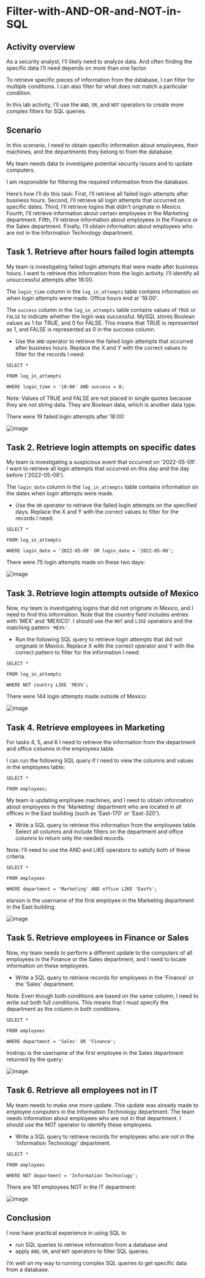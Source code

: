 # Filter-with-AND-OR-and-NOT-in-SQL

<h2>Activity overview</h2>

As a security analyst, I’ll likely need to analyze data. And often finding the specific data I’ll need depends on more than one factor.

To retrieve specific pieces of information from the database, I can filter for multiple conditions. I can also filter for what does not match a particular condition.

In this lab activity, I’ll use the ```AND```, ```OR```, and ```NOT``` operators to create more complex filters for SQL queries.

<h2>Scenario</h2>

In this scenario, I need to obtain specific information about employees, their machines, and the departments they belong to from the database.

My team needs data to investigate potential security issues and to update computers.

I am responsible for filtering the required information from the database.

Here’s how I’ll do this task: First, I’ll retrieve all failed login attempts after business hours. Second, I’ll retrieve all login attempts that occurred on specific dates. Third, I’ll retrieve logins that didn't originate in Mexico. Fourth, I’ll retrieve information about certain employees in the Marketing department. Fifth, I’ll retrieve information about employees in the Finance or the Sales department. Finally, I’ll obtain information about employees who are not in the Information Technology department.

<h2>Task 1. Retrieve after hours failed login attempts</h2>

My team is investigating failed login attempts that were made after business hours. I want to retrieve this information from the login activity. I’ll identify all unsuccessful attempts after 18:00.

The ```login_time``` column in the ```log_in_attempts``` table contains information on when login attempts were made. Office hours end at '18:00'.

The ```success``` column in the ```log_in_attempts``` table contains values of ```TRUE``` or ```FALSE``` to indicate whether the login was successful. MySQL stores Boolean values as 1 for TRUE, and 0 for FALSE. This means that TRUE is represented as 1, and FALSE is represented as 0 in the success column.

- Use the ```AND``` operator to retrieve the failed login attempts that occurred after business hours. Replace the X and Y with the correct values to filter for the records I need:

```SELECT *```

```FROM log_in_attempts```

```WHERE login_time > '18:00' AND success = 0;```

Note: Values of TRUE and FALSE are not placed in single quotes because they are not string data. They are Boolean data, which is another data type.

There were 19 failed login attempts after 18:00:

![image](https://github.com/n8som/Filter-with-AND-OR-and-NOT-in-SQL/assets/110139109/f4fcf5ed-8435-425a-ae93-179c0ec9b67b)

<h2>Task 2. Retrieve login attempts on specific dates</h2>

My team is investigating a suspicious event that occurred on '2022-05-09'. I want to retrieve all login attempts that occurred on this day and the day before ('2022-05-08').

The ```login_date``` column in the ```log_in_attempts``` table contains information on the dates when login attempts were made.

- Use the ```OR``` operator to retrieve the failed login attempts on the specified days. Replace the X and Y with the correct values to filter for the records I need:

```SELECT *```
 
```FROM log_in_attempts```

```WHERE login_date = '2022-05-09' OR login_date = '2022-05-08';```

There were 75 login attempts made on these two days:

![image](https://github.com/n8som/Filter-with-AND-OR-and-NOT-in-SQL/assets/110139109/3aa78174-a25f-4cd0-bc26-09002eec39ba)

<h2>Task 3. Retrieve login attempts outside of Mexico</h2>

Now, my team is investigating logins that did not originate in Mexico, and I need to find this information. Note that the country field includes entries with 'MEX' and 'MEXICO'. I should use the ```NOT``` and ```LIKE``` operators and the matching pattern ```'MEX%'```.

- Run the following SQL query to retrieve login attempts that did not originate in Mexico. Replace X with the correct operator and Y with the correct pattern to filter for the information I need:

```SELECT *```
 
```FROM log_in_attempts```

```WHERE NOT country LIKE 'MEX%';```

There were 144 login attempts made outside of Mexico:

![image](https://github.com/n8som/Filter-with-AND-OR-and-NOT-in-SQL/assets/110139109/401c6c69-3dc4-4d91-a54d-fcac7d41a538)

<h2>Task 4. Retrieve employees in Marketing</h2>

For tasks 4, 5, and 6 I need to retrieve the information from the department and office columns in the employees table.

I can run the following SQL query if I need to view the columns and values in the employees table:

```SELECT *```
 
```FROM employees;```

My team is updating employee machines, and I need to obtain information about employees in the 'Marketing' department who are located in all offices in the East building (such as 'East-170' or 'East-320').

- Write a SQL query to retrieve this information from the employees table. Select all columns and include filters on the department and office columns to return only the needed records.

Note: I’ll need to use the AND and LIKE operators to satisfy both of these criteria.

```SELECT *```

```FROM employees```

```WHERE department = 'Marketing' AND office LIKE 'East%';```

elarson is the username of the first employee in the Marketing department in the East building:

![image](https://github.com/n8som/Filter-with-AND-OR-and-NOT-in-SQL/assets/110139109/c1545627-b4d7-49ac-af55-d3853e0b3a07)

<h2>Task 5. Retrieve employees in Finance or Sales</h2>

Now, my team needs to perform a different update to the computers of all employees in the Finance or the Sales department, and I need to locate information on these employees.

- Write a SQL query to retrieve records for employees in the 'Finance' or the 'Sales' department.

Note: Even though both conditions are based on the same column, I need to write out both full conditions. This means that I must specify the department as the column in both conditions.

```SELECT *```

```FROM employees```

```WHERE department = 'Sales' OR 'Finance';```

lrodriqu is the username of the first employee in the Sales department returned by the query:

![image](https://github.com/n8som/Filter-with-AND-OR-and-NOT-in-SQL/assets/110139109/fdb33f1f-1b3b-4e56-b45b-b5484c38cd7d)

<h2>Task 6. Retrieve all employees not in IT</h2>

My team needs to make one more update. This update was already made to employee computers in the Information Technology department. The team needs information about employees who are not in that department. I should use the NOT operator to identify these employees.

- Write a SQL query to retrieve records for employees who are not in the 'Information Technology' department.

```SELECT *```

```FROM employees```

```WHERE NOT department = 'Information Technology';```

There are 161 employees NOT in the IT department:

![image](https://github.com/n8som/Filter-with-AND-OR-and-NOT-in-SQL/assets/110139109/f137c1be-c738-47a1-a617-ec2113ba99c7)

<h2>Conclusion</h2>

I now have practical experience in using SQL to

- run SQL queries to retrieve information from a database and
- apply ```AND```, ```OR```, and ```NOT``` operators to filter SQL queries.

I’m well on my way to running complex SQL queries to get specific data from a database.

